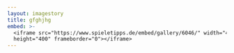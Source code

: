 ```yaml
---
layout: imagestory
title: gfghjhg
embed: >-
  <iframe src="https://www.spieletipps.de/embed/gallery/6046/" width="494"
  height="400" frameborder="0"></iframe>
---
```


